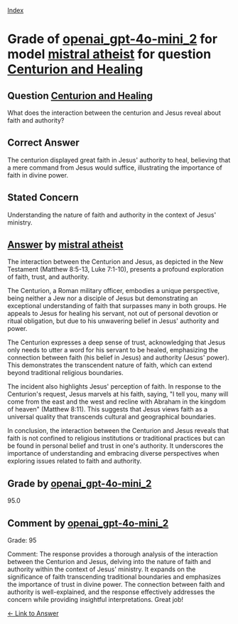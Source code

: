 
[Index](../../../../index.md)
# Grade of [openai_gpt-4o-mini_2](../../../grading_models/openai_gpt-4o-mini_2.md) for model [mistral atheist](../../../answering_models/mistral_atheist.md) for question [Centurion and Healing](../../../questions/Centurion_and_Healing.md)

## Question [Centurion and Healing](../../../questions/Centurion_and_Healing.md)
What does the interaction between the centurion and Jesus reveal about faith and authority?

## Correct Answer
The centurion displayed great faith in Jesus' authority to heal, believing that a mere command from Jesus would suffice, illustrating the importance of faith in divine power.

## Stated Concern
Understanding the nature of faith and authority in the context of Jesus' ministry.

## [Answer](../Centurion_and_Healing.md) by [mistral atheist](../../../answering_models/mistral_atheist.md)
 The interaction between the Centurion and Jesus, as depicted in the New Testament (Matthew 8:5-13, Luke 7:1-10), presents a profound exploration of faith, trust, and authority.

The Centurion, a Roman military officer, embodies a unique perspective, being neither a Jew nor a disciple of Jesus but demonstrating an exceptional understanding of faith that surpasses many in both groups. He appeals to Jesus for healing his servant, not out of personal devotion or ritual obligation, but due to his unwavering belief in Jesus' authority and power.

The Centurion expresses a deep sense of trust, acknowledging that Jesus only needs to utter a word for his servant to be healed, emphasizing the connection between faith (his belief in Jesus) and authority (Jesus' power). This demonstrates the transcendent nature of faith, which can extend beyond traditional religious boundaries.

The incident also highlights Jesus' perception of faith. In response to the Centurion's request, Jesus marvels at his faith, saying, "I tell you, many will come from the east and the west and recline with Abraham in the kingdom of heaven" (Matthew 8:11). This suggests that Jesus views faith as a universal quality that transcends cultural and geographical boundaries.

In conclusion, the interaction between the Centurion and Jesus reveals that faith is not confined to religious institutions or traditional practices but can be found in personal belief and trust in one's authority. It underscores the importance of understanding and embracing diverse perspectives when exploring issues related to faith and authority.

## Grade by [openai_gpt-4o-mini_2](../../../grading_models/openai_gpt-4o-mini_2.md)
95.0

## Comment by [openai_gpt-4o-mini_2](../../../grading_models/openai_gpt-4o-mini_2.md)
Grade: 95

Comment: The response provides a thorough analysis of the interaction between the Centurion and Jesus, delving into the nature of faith and authority within the context of Jesus' ministry. It expands on the significance of faith transcending traditional boundaries and emphasizes the importance of trust in divine power. The connection between faith and authority is well-explained, and the response effectively addresses the concern while providing insightful interpretations. Great job!

[&lt;- Link to Answer](../Centurion_and_Healing.md)
